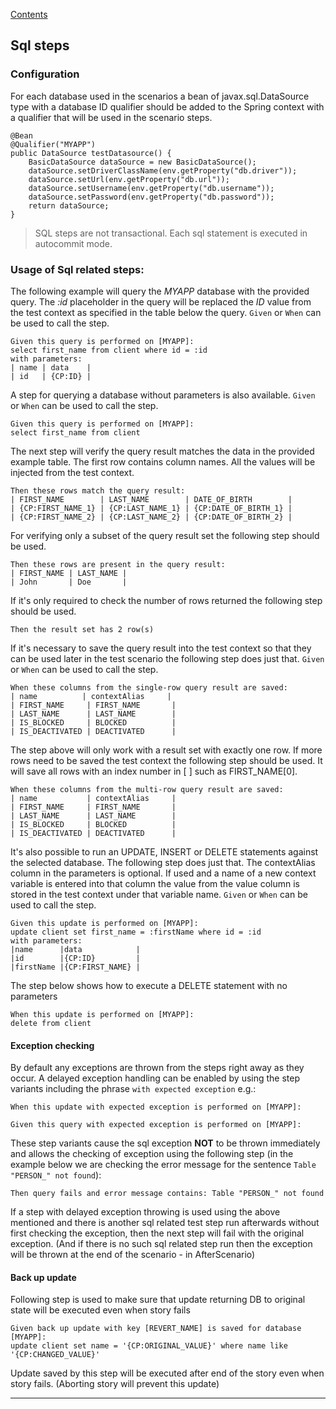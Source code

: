 [Contents](../README.md)

## Sql steps

### Configuration

For each database used in the scenarios a bean of javax.sql.DataSource type with a database ID qualifier should be added to the Spring context with a qualifier that will be used in the scenario steps.

```
@Bean
@Qualifier("MYAPP")
public DataSource testDatasource() {
    BasicDataSource dataSource = new BasicDataSource();
    dataSource.setDriverClassName(env.getProperty("db.driver"));
    dataSource.setUrl(env.getProperty("db.url"));
    dataSource.setUsername(env.getProperty("db.username"));
    dataSource.setPassword(env.getProperty("db.password"));
    return dataSource;
}
```

> SQL steps are not transactional. Each sql statement is executed in autocommit mode.


### Usage of Sql related steps:

The following example will query the *MYAPP* database with the provided query.
The *:id* placeholder in the query will be replaced the *ID* value from the test context as specified in the table below the query.
`Given` or `When` can be used to call the step.
```
Given this query is performed on [MYAPP]:
select first_name from client where id = :id
with parameters:
| name | data    |
| id   | {CP:ID} |
```

A step for querying a database without parameters is also available.
`Given` or `When` can be used to call the step.


```
Given this query is performed on [MYAPP]:
select first_name from client
```

The next step will verify the query result matches the data in the provided example table.
The first row contains column names. All the values will be injected from the test context.

```
Then these rows match the query result:
| FIRST_NAME        | LAST_NAME        | DATE_OF_BIRTH        |
| {CP:FIRST_NAME_1} | {CP:LAST_NAME_1} | {CP:DATE_OF_BIRTH_1} |
| {CP:FIRST_NAME_2} | {CP:LAST_NAME_2} | {CP:DATE_OF_BIRTH_2} |
```

For verifying only a subset of the query result set the following step should be used.

```
Then these rows are present in the query result:
| FIRST_NAME | LAST_NAME |
| John       | Doe       |
```

If it's only required to check the number of rows returned the following step should be used.

```
Then the result set has 2 row(s)
```

If it's necessary to save the query result into the test context so that they can be used later in the test scenario the following step does just that.
`Given` or `When` can be used to call the step.

```
When these columns from the single-row query result are saved:
| name          | contextAlias     |
| FIRST_NAME     | FIRST_NAME       |
| LAST_NAME      | LAST_NAME        |
| IS_BLOCKED     | BLOCKED          |
| IS_DEACTIVATED | DEACTIVATED      |
```

The step above will only work with a result set with exactly one row.
If more rows need to be saved the test context the following step should be used.
It will save all rows with an index number in [ ] such as FIRST_NAME[0].

```
When these columns from the multi-row query result are saved:
| name           | contextAlias     |
| FIRST_NAME     | FIRST_NAME       |
| LAST_NAME      | LAST_NAME        |
| IS_BLOCKED     | BLOCKED          |
| IS_DEACTIVATED | DEACTIVATED      |
```

It's also possible to run an UPDATE, INSERT or DELETE statements against the selected database. The following step does just that.
The contextAlias column in the parameters is optional.
If used and a name of a new context variable is entered into that column the value from the value column is stored in the test context under that variable name.
`Given` or `When` can be used to call the step.
```
Given this update is performed on [MYAPP]:
update client set first_name = :firstName where id = :id
with parameters:
|name      |data            |
|id        |{CP:ID}         |
|firstName |{CP:FIRST_NAME} |
```

The step below shows how to execute a DELETE statement with no parameters
```
When this update is performed on [MYAPP]:
delete from client
```

#### Exception checking

By default any exceptions are thrown from the steps right away as they occur.
A delayed exception handling can be enabled by using the step variants including the phrase `with expected exception` e.g.:
```
When this update with expected exception is performed on [MYAPP]:
```
```
Given this query with expected exception is performed on [MYAPP]:
```

These step variants cause the sql exception __NOT__ to be thrown immediately and allows the checking of exception using the following step
(in the example below we are checking the error message for the sentence `Table "PERSON_" not found`):
```
Then query fails and error message contains: Table "PERSON_" not found
```

If a step with delayed exception throwing is used using the above mentioned and there is another sql related test step run afterwards without first checking the exception, then the next step will fail with the original exception.
(And if there is no such sql related step run then the exception will be thrown at the end of the scenario - in AfterScenario)


#### Back up update

Following step is used to make sure that update returning DB to original state will be executed even when story fails
```
Given back up update with key [REVERT_NAME] is saved for database [MYAPP]:
update client set name = '{CP:ORIGINAL_VALUE}' where name like '{CP:CHANGED_VALUE}'
```

Update saved by this step will be executed after end of the story even when story fails. (Aborting story will prevent this update) 

---
